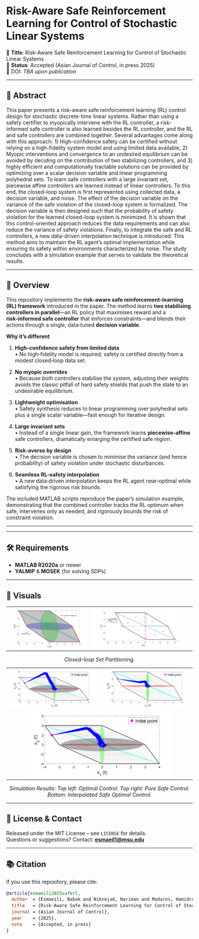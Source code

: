 # Risk-Aware Safe Reinforcement Learning for Control of Stochastic Linear Systems

📄 **Title**: Risk-Aware Safe Reinforcement Learning for Control of Stochastic Linear Systems  
📅 **Status**: Accepted (Asian Journal of Control, in press 2025)  
🔗 DOI: *TBA upon publication*

---

## 🧠 Abstract

This paper presents a risk-aware safe reinforcement learning (RL) control design for stochastic discrete-time linear systems. Rather than using a safety certifier to myopically intervene with the RL controller, a risk-informed safe controller is also learned besides the RL controller, and the RL and safe controllers are combined together. Several advantages come along with this approach: 1) High-confidence safety can be certified without relying on a high-fidelity system model and using limited data available, 2) Myopic interventions and convergence to an undesired equilibrium can be avoided by deciding on the contribution of two stabilizing controllers, and 3) highly efficient and computationally tractable solutions can be provided by optimizing over a scalar decision variable and linear programming polyhedral sets. To learn safe controllers with a large invariant set, piecewise affine controllers are learned instead of linear controllers. To this end, the closed-loop system is first represented using collected data, a decision variable, and noise. The effect of the decision variable on the variance of the safe violation of the closed-loop system is formalized. The decision variable is then designed such that the probability of safety violation for the learned closed-loop system is minimized. It is shown that this control-oriented approach reduces the data requirements and can also reduce the variance of safety violations. Finally, to integrate the safe and RL controllers, a new data-driven interpolation technique is introduced. This method aims to maintain the RL agent’s optimal implementation while ensuring its safety within environments characterized by noise. The study concludes with a simulation example that serves to validate the theoretical results.

---

## 🎯 Overview

This repository implements the **risk‑aware safe reinforcement‑learning (RL) framework** introduced in the paper. The method learns **two stabilising controllers in parallel**—an RL policy that maximises reward and a **risk‑informed safe controller** that enforces constraints—and blends their actions through a single, data‑tuned **decision variable**.

**Why it’s different**

1. **High‑confidence safety from limited data**  
   • No high‑fidelity model is required; safety is certified directly from a modest closed‑loop data set.  

2. **No myopic overrides**  
   • Because *both* controllers stabilise the system, adjusting their weights avoids the classic pitfall of hard safety shields that push the state to an undesirable equilibrium.  

3. **Lightweight optimisation**  
   • Safety synthesis reduces to linear programming over polyhedral sets plus a single scalar variable—fast enough for iterative design.  

4. **Large invariant sets**  
   • Instead of a single linear gain, the framework learns **piecewise‑affine** safe controllers, dramatically enlarging the certified safe region.  

5. **Risk‑averse by design**  
   • The decision variable is chosen to minimise the variance (and hence probability) of safety violation under stochastic disturbances.  

6. **Seamless RL–safety interpolation**  
   • A new data‑driven interpolation keeps the RL agent near‑optimal while satisfying the rigorous risk bounds.  

The included MATLAB scripts reproduce the paper’s simulation example, demonstrating that the combined controller tracks the RL optimum when safe, intervenes only as needed, and rigorously bounds the risk of constraint violation.

---

---

## 🛠 Requirements

- **MATLAB R2020a** or newer  
- **YALMIP** & **MOSEK** (for solving SDPs) 

---

## 📸 Visuals

<!-- Part 1 – 1 row × 2 images -->
<table align="center">
  <tr>
    <td><img src="Figures/closedLoop_CH.png"   alt="set_partitioning_1" width="400"/></td>
    <td><img src="Figures/partitioned_set.png" alt="set_partitioning_2"      width="500"/></td>
  </tr>
</table>
<p align="center"><em>Closed-loop Set Partitioning.</em></p>

<!-- Part 2 – 2 images in the first row, 1 image in the second row -->
<table align="center">
  <tr>
    <td><img src="Figures/optimal_result.png"        alt="optimal_result"       width="400"/></td>
    <td><img src="Figures/safe_result.png"  alt="safe_result"        width="400"/></td>
  </tr>
  <tr>
    <td colspan="2" align="center">
      <img src="Figures/safe_optimal_result.png"   alt="optimal_safe_result"     width="400"/>
    </td>
  </tr>
</table>
<p align="center"><em>Simulation Results: Top left: Optimal Control. Top right: Pure Safe Control. Bottom: Interpolated Safe Optimal Control.</em></p>


---

## 📜 License & Contact

Released under the MIT License – see `LICENSE` for details.  
Questions or suggestions? Contact: **esmaeil1@msu.edu**

---

## 📚 Citation

If you use this repository, please cite:
```bibtex
@article{esmaeili2025saferl,
  author  = {Esmaeili, Babak and Niknejad, Nariman and Modares, Hamidreza},
  title   = {Risk-Aware Safe Reinforcement Learning for Control of Stochastic Linear Systems},
  journal = {Asian Journal of Control},
  year    = {2025},
  note    = {Accepted, in press}
}
```
